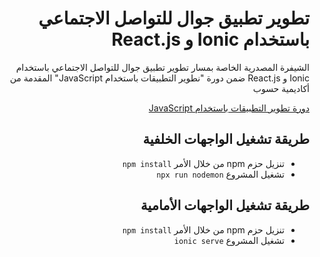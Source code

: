 
<div dir="rtl">
<h1> تطوير تطبيق جوال للتواصل الاجتماعي باستخدام Ionic و React.js </h1>
<p>الشيفرة المصدرية الخاصة بمسار تطوير تطبيق جوال للتواصل الاجتماعي باستخدام Ionic و React.js ضمن دورة "نطوير التطبيقات باستخدام JavaScript" المقدمة من أكاديمية حسوب   </p>

<div>
<a href="https://academy.hsoub.com/learn/javascript-application-development/">دورة تطوير التطبيقات باستخدام JavaScript</a>
</div>

<h2> طريقة تشغيل الواجهات الخلفية </h2>
<ul>
  <li>تنزيل حزم npm من خلال الأمر <code>npm install</code></li>
  <li>تشغيل المشروع <code>npx run nodemon</code></li>
</ul>

<h2> طريقة تشغيل الواجهات الأمامية </h2>
<ul>
  <li>تنزيل حزم npm من خلال الأمر <code>npm install</code></li>
  <li>تشغيل المشروع <code>ionic serve</code></li>
</ul>
</div>
